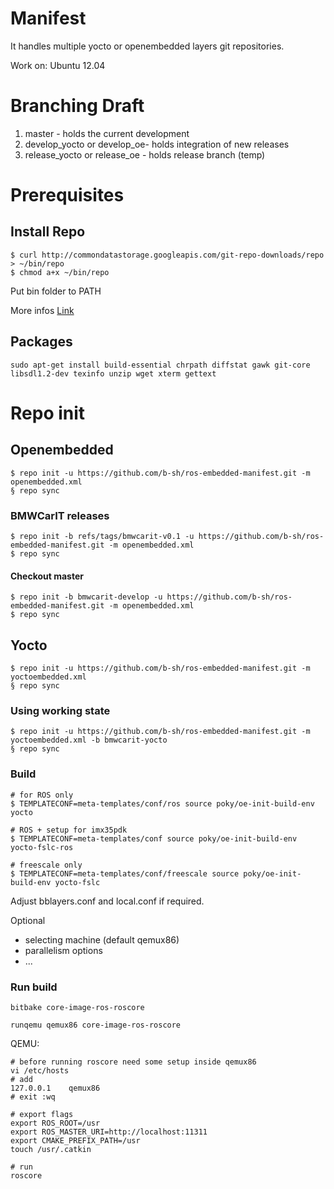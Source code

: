 # Manifest

It handles multiple yocto or openembedded layers git repositories.

Work on: Ubuntu 12.04

# Branching Draft

1. master - holds the current development 
2. develop_yocto or develop_oe- holds integration of new releases
3. release_yocto or release_oe - holds release branch (temp)

# Prerequisites

## Install Repo

```
$ curl http://commondatastorage.googleapis.com/git-repo-downloads/repo > ~/bin/repo
$ chmod a+x ~/bin/repo
```

Put bin folder to PATH

More infos [Link](http://source.android.com/source/downloading.html)

## Packages

```
sudo apt-get install build-essential chrpath diffstat gawk git-core libsdl1.2-dev texinfo unzip wget xterm gettext
```

# Repo init

## Openembedded

```
$ repo init -u https://github.com/b-sh/ros-embedded-manifest.git -m openembedded.xml
§ repo sync
```

### BMWCarIT releases

```
$ repo init -b refs/tags/bmwcarit-v0.1 -u https://github.com/b-sh/ros-embedded-manifest.git -m openembedded.xml
$ repo sync
```

#### Checkout master

```
$ repo init -b bmwcarit-develop -u https://github.com/b-sh/ros-embedded-manifest.git -m openembedded.xml
$ repo sync
```

## Yocto

```
$ repo init -u https://github.com/b-sh/ros-embedded-manifest.git -m yoctoembedded.xml
§ repo sync
```

### Using working state

```
$ repo init -u https://github.com/b-sh/ros-embedded-manifest.git -m yoctoembedded.xml -b bmwcarit-yocto
§ repo sync
```

### Build

```
# for ROS only
$ TEMPLATECONF=meta-templates/conf/ros source poky/oe-init-build-env yocto

# ROS + setup for imx35pdk
$ TEMPLATECONF=meta-templates/conf source poky/oe-init-build-env yocto-fslc-ros

# freescale only
$ TEMPLATECONF=meta-templates/conf/freescale source poky/oe-init-build-env yocto-fslc
```

Adjust bblayers.conf and local.conf if required.

Optional
 
 * selecting machine (default qemux86)
 * parallelism options
 * ...

### Run build

```
bitbake core-image-ros-roscore

runqemu qemux86 core-image-ros-roscore
```

QEMU:

```
# before running roscore need some setup inside qemux86
vi /etc/hosts
# add
127.0.0.1    qemux86
# exit :wq

# export flags
export ROS_ROOT=/usr
export ROS_MASTER_URI=http://localhost:11311
export CMAKE_PREFIX_PATH=/usr
touch /usr/.catkin

# run
roscore
```

